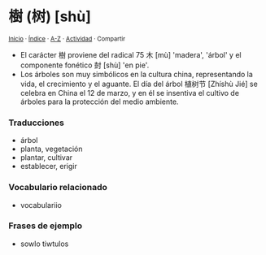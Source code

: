 # 樹 (树) [shù]
<sup>[Inicio](../../../../index.md) · [Índice](../indice/chino-espanol-shu4.md) · [A-Z](../../../../indices/alfabetico.md) · [Actividad](../../../../indices/actividad.md) · Compartir</sup>

* El carácter 樹 proviene del radical 75 木 [mù] 'madera', 'árbol' y el componente fonético 尌 [shù] 'en pie'.
* Los árboles son muy simbólicos en la cultura china, representando la vida, el crecimiento y el aguante. El día del árbol 植树节 [Zhíshù Jié] se celebra en China el 12 de marzo, y en él se insentiva el cultivo de árboles para la protección del medio ambiente.

### Traducciones

* árbol
* planta, vegetación
* plantar, cultivar
* establecer, erigir

### Vocabulario relacionado

* vocabulariio

### Frases de ejemplo

* sowlo tiwtulos

